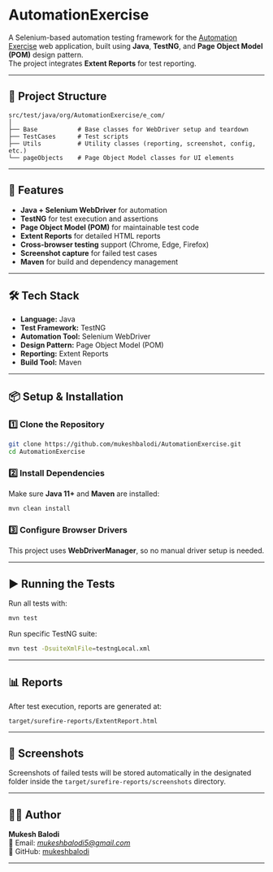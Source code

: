 # AutomationExercise

A Selenium-based automation testing framework for the [Automation Exercise](https://www.automationexercise.com/) web application, built using **Java**, **TestNG**, and **Page Object Model (POM)** design pattern.  
The project integrates **Extent Reports** for test reporting.

---

## 📂 Project Structure

```
src/test/java/org/AutomationExercise/e_com/
│
├── Base           # Base classes for WebDriver setup and teardown
├── TestCases      # Test scripts
├── Utils          # Utility classes (reporting, screenshot, config, etc.)
└── pageObjects    # Page Object Model classes for UI elements
```

---

## 🚀 Features

- **Java + Selenium WebDriver** for automation
- **TestNG** for test execution and assertions
- **Page Object Model (POM)** for maintainable test code
- **Extent Reports** for detailed HTML reports
- **Cross-browser testing** support (Chrome, Edge, Firefox)
- **Screenshot capture** for failed test cases
- **Maven** for build and dependency management

---

## 🛠 Tech Stack

- **Language:** Java
- **Test Framework:** TestNG
- **Automation Tool:** Selenium WebDriver
- **Design Pattern:** Page Object Model (POM)
- **Reporting:** Extent Reports
- **Build Tool:** Maven

---

## 📦 Setup & Installation

### 1️⃣ Clone the Repository
```bash
git clone https://github.com/mukeshbalodi/AutomationExercise.git
cd AutomationExercise
```

### 2️⃣ Install Dependencies
Make sure **Java 11+** and **Maven** are installed:
```bash
mvn clean install
```

### 3️⃣ Configure Browser Drivers
This project uses **WebDriverManager**, so no manual driver setup is needed.

---

## ▶️ Running the Tests

Run all tests with:
```bash
mvn test
```

Run specific TestNG suite:
```bash
mvn test -DsuiteXmlFile=testngLocal.xml
```

---

## 📊 Reports

After test execution, reports are generated at:
```
target/surefire-reports/ExtentReport.html
```

---

## 📸 Screenshots

Screenshots of failed tests will be stored automatically in the designated folder inside the `target/surefire-reports/screenshots` directory.

---

## 🧑‍💻 Author

**Mukesh Balodi**  
📧 Email: *mukeshbalodi5@gmail.com*  
🔗 GitHub: [mukeshbalodi](https://github.com/mukeshbalodi)

---

